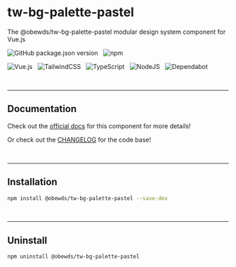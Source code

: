 # tw-bg-palette-pastel

The @obewds/tw-bg-palette-pastel modular design system component for Vue.js

![GitHub package.json version](https://img.shields.io/github/package-json/v/obewds/tw-bg-palette-pastel?label=Github&logo=github&style=for-the-badge) &nbsp; ![npm](https://img.shields.io/npm/v/@obewds/tw-bg-palette-pastel?color=%23cc3534&logo=npm&style=for-the-badge)

![Vue.js](https://img.shields.io/badge/vuejs-%2335495e.svg?style=for-the-badge&logo=vuedotjs&logoColor=%234FC08D) &nbsp; ![TailwindCSS](https://img.shields.io/badge/tailwindcss-%2338B2AC.svg?style=for-the-badge&logo=tailwind-css&logoColor=white) &nbsp; ![TypeScript](https://img.shields.io/badge/typescript-%23007ACC.svg?style=for-the-badge&logo=typescript&logoColor=white) &nbsp; ![NodeJS](https://img.shields.io/badge/node.js-6DA55F?style=for-the-badge&logo=node.js&logoColor=white) &nbsp; ![Dependabot](https://img.shields.io/badge/dependabot-025E8C?style=for-the-badge&logo=dependabot&logoColor=white)

<br>

---
## Documentation

Check out the [official docs](https://obewds.github.io/tw-bg-palette-pastel/) for this component for more details!

Or check out the [CHANGELOG](https://github.com/obewds/tw-bg-palette-pastel/blob/main/CHANGELOG.md) for the code base!

<br>


---
## Installation

```bash
npm install @obewds/tw-bg-palette-pastel --save-dev
```

<br>


---
## Uninstall

```bash
npm uninstall @obewds/tw-bg-palette-pastel
```
